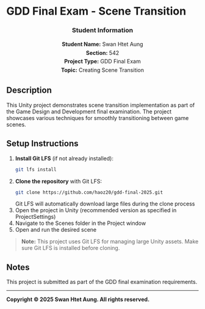 # GDD Final Exam - Scene Transition

<div align="center">

### Student Information

<p style="line-height:1.6; text-align:center; margin: 0;">
   <strong>Student Name:</strong> Swan Htet Aung<br>
   <strong>Section:</strong> 542<br>
   <strong>Project Type:</strong> GDD Final Exam<br>
   <strong>Topic:</strong> Creating Scene Transition
</p>

</div>

## Description
This Unity project demonstrates scene transition implementation as part of the Game Design and Development final examination. The project showcases various techniques for smoothly transitioning between game scenes.

## Setup Instructions
1. **Install Git LFS** (if not already installed):
   ```bash
   git lfs install
   ```
2. **Clone the repository** with Git LFS:
   ```bash
   git clone https://github.com/haoz20/gdd-final-2025.git
   ```
   Git LFS will automatically download large files during the clone process
3. Open the project in Unity (recommended version as specified in ProjectSettings)
4. Navigate to the Scenes folder in the Project window
5. Open and run the desired scene

> **Note:** This project uses Git LFS for managing large Unity assets. Make sure Git LFS is installed before cloning.

## Notes
This project is submitted as part of the GDD final examination requirements.

---
**Copyright © 2025 Swan Htet Aung. All rights reserved.**
